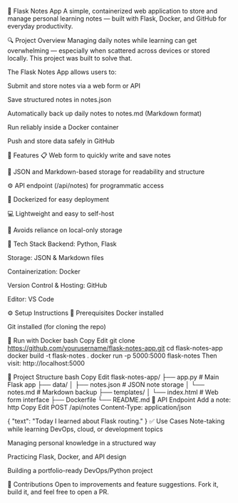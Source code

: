 📒 Flask Notes App
A simple, containerized web application to store and manage personal learning notes — built with Flask, Docker, and GitHub for everyday productivity.

🔍 Project Overview
Managing daily notes while learning can get overwhelming — especially when scattered across devices or stored locally. This project was built to solve that.

The Flask Notes App allows users to:

Submit and store notes via a web form or API

Save structured notes in notes.json

Automatically back up daily notes to notes.md (Markdown format)

Run reliably inside a Docker container

Push and store data safely in GitHub

🚀 Features
📋 Web form to quickly write and save notes

🧠 JSON and Markdown-based storage for readability and structure

⚙️ API endpoint (/api/notes) for programmatic access

🐳 Dockerized for easy deployment

💻 Lightweight and easy to self-host

🔐 Avoids reliance on local-only storage

🧰 Tech Stack
Backend: Python, Flask

Storage: JSON & Markdown files

Containerization: Docker

Version Control & Hosting: GitHub

Editor: VS Code

⚙️ Setup Instructions
🔨 Prerequisites
Docker installed

Git installed (for cloning the repo)

🐳 Run with Docker
bash
Copy
Edit
git clone https://github.com/yourusername/flask-notes-app.git
cd flask-notes-app
docker build -t flask-notes .
docker run -p 5000:5000 flask-notes
Then visit: http://localhost:5000

📂 Project Structure
bash
Copy
Edit
flask-notes-app/
├── app.py             # Main Flask app
├── data/
│   ├── notes.json     # JSON note storage
│   └── notes.md       # Markdown backup
├── templates/
│   └── index.html     # Web form interface
├── Dockerfile
└── README.md
🔗 API Endpoint
Add a note:
http
Copy
Edit
POST /api/notes
Content-Type: application/json

{
  "text": "Today I learned about Flask routing."
}
✅ Use Cases
Note-taking while learning DevOps, cloud, or development topics

Managing personal knowledge in a structured way

Practicing Flask, Docker, and API design

Building a portfolio-ready DevOps/Python project

🙌 Contributions
Open to improvements and feature suggestions. Fork it, build it, and feel free to open a PR.